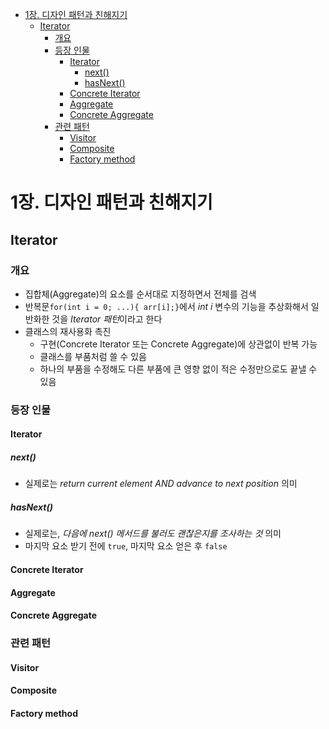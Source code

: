 - [1장. 디자인 패턴과 친해지기](#1장-디자인-패턴과-친해지기)
  - [Iterator](#iterator)
    - [개요](#개요)
    - [등장 인물](#등장-인물)
      - [Iterator](#iterator-1)
        - [next()](#next)
        - [hasNext()](#hasnext)
      - [Concrete Iterator](#concrete-iterator)
      - [Aggregate](#aggregate)
      - [Concrete Aggregate](#concrete-aggregate)
    - [관련 패턴](#관련-패턴)
      - [Visitor](#visitor)
      - [Composite](#composite)
      - [Factory method](#factory-method)

# 1장. 디자인 패턴과 친해지기

## Iterator

### 개요

- 집합체(Aggregate)의 요소를 순서대로 지정하면서 전체를 검색
- 반복문`for(int i = 0; ...){ arr[i];}`에서 _int i_ 변수의 기능을 추상화해서 일반화한 것을 *Iterator 패턴*이라고 한다
- 클래스의 재사용화 촉진
  - 구현(Concrete Iterator 또는 Concrete Aggregate)에 상관없이 반복 가능
  - 클래스를 부품처럼 쓸 수 있음
  - 하나의 부품을 수정해도 다른 부품에 큰 영향 없이 적은 수정만으로도 끝낼 수 있음

### 등장 인물

#### Iterator

##### next()

- 실제로는 _return current element AND advance to next position_ 의미

##### hasNext()

- 실제로는, _다음에 next() 메서드를 불러도 괜찮은지를 조사하는 것_ 의미
- 마지막 요소 받기 전에 `true`, 마지막 요소 얻은 후 `false`

#### Concrete Iterator

#### Aggregate

#### Concrete Aggregate

### 관련 패턴

#### Visitor

#### Composite

#### Factory method

